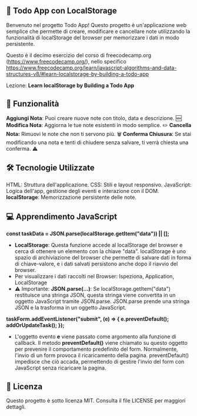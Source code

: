 ## 📝 Todo App con LocalStorage

Benvenuto nel progetto Todo App! Questo progetto è un'applicazione web semplice che permette di creare, modificare e cancellare note utilizzando la funzionalità di localStorage del browser per memorizzare i dati in modo persistente.

Questo è il decimo esercizio del corso di freecodecamp.org (https://www.freecodecamp.org/), nello specifico https://www.freecodecamp.org/learn/javascript-algorithms-and-data-structures-v8/#learn-localstorage-by-building-a-todo-app

Lezione: **Learn localStorage by Building a Todo App**

## 🚀 Funzionalità

**Aggiungi Nota**: Puoi creare nuove note con titolo, data e descrizione. 🆕
**Modifica Nota**: Aggiorna le tue note esistenti in modo semplice. ✏️
**Cancella Nota:** Rimuovi le note che non ti servono più. 🗑️
**Conferma Chiusura**: Se stai modificando una nota e tenti di chiudere senza salvare, ti verrà chiesta una conferma. ⚠️

## 🛠️ Tecnologie Utilizzate

HTML: Struttura dell'applicazione.
CSS: Stili e layout responsivo.
JavaScript: Logica dell'app, gestione degli eventi e interazione con il DOM.
**localStorage**: Memorizzazione persistente delle note.

## 💻 Apprendimento JavaScript

**const taskData = JSON.parse(localStorage.getItem("data")) || [];**

 - **LocalStorage**: Questa funzione accede al localStorage del browser e cerca di ottenere un elemento con la chiave "data". localStorage è uno spazio di archiviazione del browser che permette di salvare dati in forma di chiave-valore, e i dati salvati persistono anche dopo il riavvio del browser.
 - Per visualizzare i dati raccolti nel Browser: Ispeziona, Application, LocalStorage
 - ⚠️ Importante: **JSON.parse(...)**: Se localStorage.getItem("data") restituisce una stringa JSON, questa stringa viene convertita in un oggetto JavaScript tramite JSON.parse. JSON.parse prende una stringa JSON e la trasforma in un oggetto JavaScript.


**taskForm.addEventListener("submit", (e) => {
  e.preventDefault();
  addOrUpdateTask();
});**

 - L'oggetto evento **e** viene passato come argomento alla funzione di callback. Il metodo **preventDefault()** viene chiamato su questo oggetto per prevenire il comportamento predefinito del form. Normalmente, l'invio di un form provoca il ricaricamento della pagina. preventDefault() impedisce che ciò accada, permettendo di gestire l'invio del form con JavaScript senza ricaricare la pagina.

## 📝 Licenza

Questo progetto è sotto licenza MIT. Consulta il file LICENSE per maggiori dettagli.
